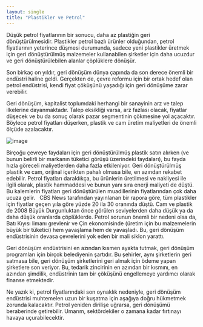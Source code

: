 ```yaml
---
layout: single
title: "Plastikler ve Petrol"
---
```

Düşük petrol fiyatlarının bir sonucu, daha az plastiğin geri dönüştürülmesidir. Plastikler petrol bazlı ürünler olduğundan, petrol fiyatlarının yeterince düşmesi durumunda, sadece yeni plastikler üretmek için geri dönüştürülmüş malzemeler kullanabilen şirketler için daha ucuzdur ve geri dönüştürülebilen alanlar çöplüklere dönüşür.

Son birkaç on yıldır, geri dönüşüm dünya çapında da son derece önemli bir endüstri haline geldi. Gerçekten de, çevre reformu için bir ortak hedef olan petrol endüstrisi, kendi fiyat çöküşünü yaşadığı için geri dönüşüme zarar verebilir.

Geri dönüşüm, kapitalist toplumdaki herhangi bir sanayinin arz ve talep ilkelerine dayanmaktadır. Talep eksikliği varsa, arz fazlası olacak, fiyatlar düşecek ve bu da sonuç olarak pazar segmentinin çökmesine yol açacaktır. Böylece petrol fiyatları düşerken, plastik ve cam üretim maliyetleri de önemli ölçüde azalacaktır.

![image](https://img-s2.onedio.com/id-54b80fe41b6819972f6daeb5/rev-0/w-635/listing/f-jpg-webp/s-ea8991c79cfd5c66c5aae9a7ec052043d5bdecd0.webp)

Birçoğu çevreye faydaları için geri dönüştürülmüş plastik satın alırken (ve bunun belirli bir markanın tüketici görüşü üzerindeki faydaları), bu fayda hızla göreceli maliyetlerden daha fazla etkileniyor. Geri dönüştürülmüş plastik ve cam, orijinal içerikten pahalı olmasa bile, en azından rekabet edebilir. Petrol fiyatları daraldıkça, bu ürünlerin üretilmesi ve nakliyesi ile ilgili olarak, plastik hammaddesi ve bunun yanı sıra enerji maliyeti de düştü. Bu kalemlerin fiyatları geri dönüştürülen muadillerinin fiyatlarından çok daha ucuza gelir.
 
CBS News tarafından yayınlanan bir rapora göre, tüm plastikler için fiyatlar geçen yıla göre yüzde 20 ila 30 oranında düştü. Cam ve plastik de 2008 Büyük Durgunluktan önce görülen seviyelerden daha düşük ya da daha düşük oranlarda çöplüklerde. Petrol sorunun önemli bir nedeni olsa da, Batı Kıyısı limanı grevlenir ve Çin ekonomisinde (üretim için bu malzemelerin büyük bir tüketici) hem yavaşlama hem de yavaşladı. Bu, geri dönüşüm endüstrisinin devasa çevrelerini yok eden bir mali siklon yarattı.

Geri dönüşüm endüstrisini en azından kısmen ayakta tutmak, geri dönüşüm programları için birçok belediyenin şartıdır. Bu şehirler, aynı şirketlerin geri satmasa bile, geri dönüşüm şirketlerini geri almak için ödeme yapan şirketlere son veriyor. Bu, tedarik zincirinin en azından bir kısmını, en azından şimdilik, endüstrinin tam bir çöküşünü engellemeye yardımcı olarak finanse etmektedir.

Ne yazık ki, petrol fiyatlarındaki son oynaklık nedeniyle, geri dönüşüm endüstrisi muhtemelen uzun bir kuşatma için aşağıya doğru hükmetmek zorunda kalacaktır. Petrol yeniden dirilişe uğrarsa, geri dönüşümü beraberinde getirebilir. Umarım, sektördekiler o zamana kadar fırtınayı havaya uçurabilecektir.
